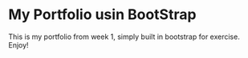 # My Portfolio usin BootStrap
This is my portfolio from week 1, simply built in bootstrap for exercise. Enjoy!
